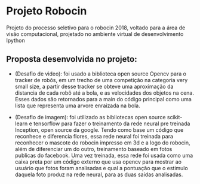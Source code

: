 # Projeto Robocin
Projeto do processo seletivo para o robocin 2018, voltado para a área de visão computacional, projetado no ambiente virtual de desenvolvimento Ipython

## Proposta desenvolvida no projeto:
- (Desafio de video): foi usado a biblioteca open source Opencv para o tracker de robôs, em um trecho de uma competição na categoria very small size, a partir desse tracker se obteve uma aproximação da distancia de cada robô até a bola, e as velocidades dos objetos na cena. Esses dados são retornados para a main do código principal como uma lista que representa uma arvore enraizada na bola.

- (Desafio de imagem): foi utilizado as bibliotecas open source scikit-learn e tensorflow para fazer o treinamento da rede neural pre treinada Inception, open source da google. Tendo como base um código que reconhece e diferencia flores, essa rede neural foi treinada para reconhecer o mascote do robocin impresso em 3d e a logo do robocin, além de diferenciar um do outro, treinamento baseado em fotos publicas do facebook. Uma vez treinada, essa rede foi usada como uma caixa preta por um código externo que usa opencv para mostrar ao usuário que fotos foram analisadas e qual a pontuação que o estimulo daquela foto produz na rede neural, para as duas saídas analisadas.

